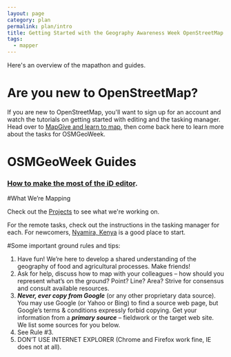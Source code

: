 ```yaml
---
layout: page
category: plan
permalink: plan/intro
title: Getting Started with the Geography Awareness Week OpenStreetMap Mapathon!
tags:
  - mapper
---
```


Here's an overview of the mapathon and guides.

# Are you new to OpenStreetMap?

If you are new to OpenStreetMap, you'll want to sign up for an account and watch the tutorials on getting started with editing and the tasking manager. Head over to <a href="http://mapgive.state.gov/learn-to-map/">MapGive and learn to map</a>, then come back here to learn more about the tasks for OSMGeoWeek.

# OSMGeoWeek Guides

### <a href="{{site.baseurl}}/plan/id-editor/">How to make the most of the iD editor</a>. 

#What We’re Mapping

Check out the <a href="{{site.baseurl}}/projects/">Projects</a> to see what we're working on.

For the remote tasks, check out the instructions in the tasking manager for each. For newcomers, <a href="{{site.baseurl}}/project/nyamira/">Nyamira, Kenya</a> is a good place to start.

#Some important ground rules and tips:

1. Have fun! We’re here to develop a shared understanding of the geography of food and agricultural processes. Make friends!
2. Ask for help, discuss how to map with your colleagues – how should you represent what’s on the ground? Point? Line? Area? Strive for consensus and consult available resources. 
3. ***Never, ever copy from Google*** (or any other proprietary data source). You may use Google (or Yahoo or Bing) to find a source web page, but Google’s terms & conditions expressly forbid copying. Get your information from a ***primary source*** – fieldwork or the target web site. We list some sources for you below.
4. See Rule #3. 
5. DON’T USE INTERNET EXPLORER (Chrome and Firefox work fine, IE does not at all).
